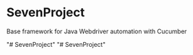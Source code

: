 # SevenProject

Base framework for Java Webdriver automation with Cucumber

"# SevenProject" 
"# SevenProject" 
